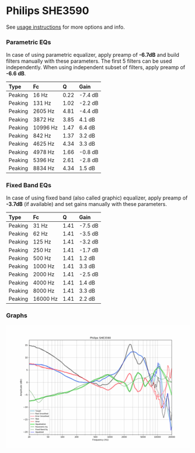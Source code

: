 # Philips SHE3590
See [usage instructions](https://github.com/jaakkopasanen/AutoEq#usage) for more options and info.

### Parametric EQs
In case of using parametric equalizer, apply preamp of **-6.7dB** and build filters manually
with these parameters. The first 5 filters can be used independently.
When using independent subset of filters, apply preamp of **-6.6 dB**.

| Type    | Fc       |    Q | Gain    |
|:--------|:---------|:-----|:--------|
| Peaking | 16 Hz    | 0.22 | -7.4 dB |
| Peaking | 131 Hz   | 1.02 | -2.2 dB |
| Peaking | 2605 Hz  | 4.81 | -4.4 dB |
| Peaking | 3872 Hz  | 3.85 | 4.1 dB  |
| Peaking | 10996 Hz | 1.47 | 6.4 dB  |
| Peaking | 842 Hz   | 1.37 | 3.2 dB  |
| Peaking | 4625 Hz  | 4.34 | 3.3 dB  |
| Peaking | 4978 Hz  | 1.66 | -0.8 dB |
| Peaking | 5396 Hz  | 2.61 | -2.8 dB |
| Peaking | 8834 Hz  | 4.34 | 1.5 dB  |

### Fixed Band EQs
In case of using fixed band (also called graphic) equalizer, apply preamp of **-3.7dB**
(if available) and set gains manually with these parameters.

| Type    | Fc       |    Q | Gain    |
|:--------|:---------|:-----|:--------|
| Peaking | 31 Hz    | 1.41 | -7.5 dB |
| Peaking | 62 Hz    | 1.41 | -3.5 dB |
| Peaking | 125 Hz   | 1.41 | -3.2 dB |
| Peaking | 250 Hz   | 1.41 | -1.7 dB |
| Peaking | 500 Hz   | 1.41 | 1.2 dB  |
| Peaking | 1000 Hz  | 1.41 | 3.3 dB  |
| Peaking | 2000 Hz  | 1.41 | -2.5 dB |
| Peaking | 4000 Hz  | 1.41 | 1.4 dB  |
| Peaking | 8000 Hz  | 1.41 | 3.3 dB  |
| Peaking | 16000 Hz | 1.41 | 2.2 dB  |

### Graphs
![](./Philips%20SHE3590.png)